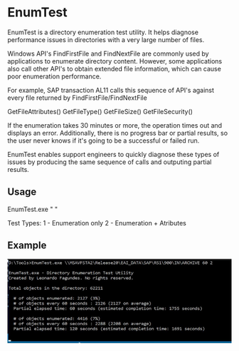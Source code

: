 # EnumTest

EnumTest is a directory enumeration test utility. It helps diagnose performance issues in directories with a very large number of files.

Windows API's FindFirstFile and FindNextFile are commonly used by applications to enumerate directory content. However, some applications also call other API's to obtain extended file information, which can cause poor enumeration performance.

For example, SAP transaction AL11 calls this sequence of API's against every file returned by FindFirstFile/FindNextFile

GetFileAttributes()
GetFileType()
GetFileSize()
GetFileSecurity()

If the enumeration takes 30 minutes or more, the operation times out and displays an error. Additionally, there is no progress bar or partial results, so the user never knows if it's going to be a successful or failed run.

EnumTest enables support engineers to quickly diagnose these types of issues by producing the same sequence of calls and outputing partial results.

## Usage

EnumTest.exe "<directory name> <refresh rate in seconds> <test type>"

Test Types:
  1 - Enumeration only
  2 - Enumeration + Atributes

## Example

![Alt text](screenshot1.png?raw=true "Image1")



